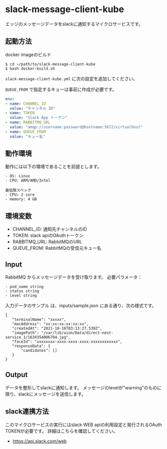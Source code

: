 # slack-message-client-kube
エッジのメッセージデータをslackに通知するマイクロサービスです。


## 起動方法
docker imageのビルド
```
$ cd ~/path/to/slack-message-client-kube
$ bash docker-build.sh
```

`slack-message-client-kube.yml` に次の設定を追加してください。

`QUEUE_FROM` で指定するキューは事前に作成が必要です。

```yaml
env:
- name: CHANNEL_ID
  value: "チャンネル ID"
- name: TOKEN
  value: "Slack App トークン"
- name: RABBITMQ_URL
  value: "amqp://username:password@hostname:5672/virtualhost"
- name: QUEUE_FROM
  value: "キュー名"
```
  
## 動作環境
動作には以下の環境であることを前提とします。

```
- OS: Linux
- CPU: ARM/AMD/Intel

最低限スペック  
- CPU: 2 core  
- memory: 4 GB
```

## 環境変数
- CHANNEL_ID: 通知先チャンネルのID
- TOKEN: slack apiのOAuthトークン
- RABBITMQ_URL: RabbitMQのURL
- QUEUE_FROM: RabbitMQの受信元キュー名

## Input  
RabbitMQ からメッセージデータを受け取ります。
必要パラメータ：
```
- pod_name string
- status string
- level string
```
  
入力データのサンプル は、inputs/sample.json にある通り、次の様式です。
```
{
   "terminalName": "xxxxx",
   "macAddress": "xx:xx:xx:xx:xx:xx",
   "createdAt": "2021-10-16T03:13:27.539Z",
   "imagePath": "/var/lib/aion/Data/direct-next-service_1/1634354006794.jpg",
   "faceId": "xxxxxxxx-xxxx-xxxx-xxxx-xxxxxxxxxxxx",
   "responseData": {
       "candidates": []
   }
}
```
  
## Output  
データを整形してslackに通知します。
メッセージのlevelが"warning"のものに限り、slackにメッセージを送信します。

## slack連携方法
このマイクロサービスの実行にはslack WEB apiの利用設定と発行されるOAuth TOKENが必要です。
詳細はこちらを確認してください。
- https://api.slack.com/web